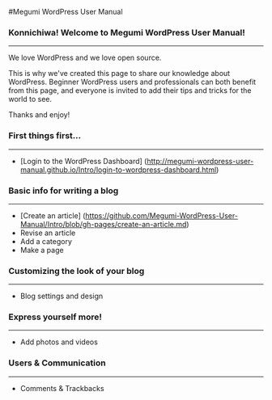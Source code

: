 #Megumi WordPress User Manual

### Konnichiwa! Welcome to Megumi WordPress User Manual!
--------------------------------------------------------
We love WordPress and we love open source.

This is why we've created this page to share our knowledge about WordPress. Beginner WordPress users and professionals can both benefit from this page, and everyone is invited to add their tips and tricks for the world to see.

Thanks and enjoy!

### First things first...
--------------------------

* [Login to the WordPress Dashboard] (http://megumi-wordpress-user-manual.github.io/Intro/login-to-wordpress-dashboard.html)

### Basic info for writing a blog
---------------------------------

* [Create an article] (https://github.com/Megumi-WordPress-User-Manual/Intro/blob/gh-pages/create-an-article.md)
* Revise an article
* Add a category
* Make a page

### Customizing the look of your blog
--------------------------------------

* Blog settings and design

### Express yourself more!
--------------------------

* Add photos and videos

### Users & Communication
--------------------------

* Comments & Trackbacks
